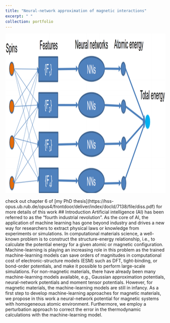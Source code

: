 ```yaml
---
title: "Neural-network approximation of magnetic interactions"
excerpt: " "
collection: portfolio
---
```

<p align="center">
<img src="/images/magnetic_potential_neural_network.png" width="5000" height="500" >
</p>
check out chapter 6 of [my PhD thesis](https://hss-opus.ub.rub.de/opus4/frontdoor/deliver/index/docId/7138/file/diss.pdf) for more details of this work
## Introduction
Artificial intelligence (AI) has been referred to as the “fourth industrial revolution”. As the core of AI, the application of machine learning has gone beyond industry
and drives a new way for researchers to extract physical laws or knowledge from experiments or simulations. In computational materials science, a well-known
problem is to construct the structure-energy relationship, i.e., to calculate the potential energy for a given atomic or magnetic configuration. Machine-learning is
playing an increasing role in this problem as the trained machine-learning models can save orders of magnitudes in computational cost of electronic-structure models
(ESM) such as DFT, tight-binding, or bond-order potentials, and make it possible to perform large-scale simulations. For non-magnetic materials, there
have already been many machine-learning models available, e.g., Gaussian approximation potentials, neural-network potentials and moment tensor
potentials. However, for magnetic materials, the machine-learning models are still in infancy. As a first step to develop machine-learning approaches for
magnetic materials, we propose in this work a neural-network potential for magnetic systems with homogeneous atomic environment. Furthermore, we employ
a perturbation approach to correct the error in the thermodynamic calculations with the machine-learning model.
